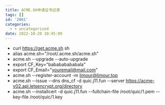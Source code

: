 ```yaml
---
title: ACME.SH申请证书记录
tags: []
id: '2061'
categories:
  - - uncategorized
date: 2022-10-20 10:45:09
---
```


*   curl https://get.acme.sh sh
*   alias acme.sh="/root/.acme.sh/acme.sh"
*   acme.sh --upgrade --auto-upgrade
*   export CF\_Key="babababababala"
*   export CF\_Email="youremail@mail.com"
*   acme.sh --register-account -m limour@limour.top
*   acme.sh --issue --dns dns\_cf -d quic.j11.fun --server https://acme-v02.api.letsencrypt.org/directory
*   acme.sh --installcert -d quic.j11.fun --fullchain-file /root/quic/1.pem --key-file /root/quic/1.key